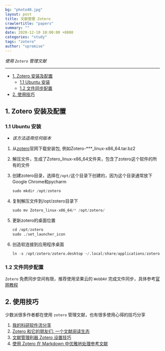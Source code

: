 ```yaml
---
bg: "photo48.jpg"
layout: post
title: 文献管理 Zotero
crawlertitle: "papers"
summary: ""
date: 2020-12-10 10:00:00 +0800
categories: "study"
tags: "zotero"
author: "vpromise"
---
```


*使用 `Zotero` 管理文献*

---

- [1. Zotero 安装及配置](#1-zotero-安装及配置)
  - [1.1 Ubuntu 安装](#11-ubuntu-安装)
  - [1.2 文件同步配置](#12-文件同步配置)
- [2. 使用技巧](#2-使用技巧)

## 1. Zotero 安装及配置

### 1.1 Ubuntu 安装

- *该方法适用任何版本*

1. 从[zotero](https://www.zotero.org/)官网下载安装包, 例如Zotero-***_linux-x86_64.tar.bz2

2. 解压文件，生成了Zotero_linux-x86_64文件夹，包含了zotero这个软件的所有的文件

3. 创建zotero目录，选择在`/opt/`这个目录下创建的，因为这个目录通常放下Google Chrome和pycharm

   ```python
   sudo mkdir /opt/zotero
   ```

4. 复制解压文件到/opt/zotero目录下

   ```python
   sudo mv Zotero_linux-x86_64/* /opt/zotero/
   ```

5. 更新zotero的桌面位置

   ```python
   cd /opt/zotero
   sudo ./set_launcher_icon
   ```

6. 创造软连接到应用程序桌面

   ```python
   ln -s /opt/zotero/zotero.desktop ~/.local/share/applications/zotero.desktop
   ```

### 1.2 文件同步配置

`Zotero` 免费同步空间有限，推荐使用坚果云的 `WebDAV` 完成文件同步，具体参考[官网教程](https://help.jianguoyun.com/?p=2064)

## 2. 使用技巧

少数派很多作者都在使用 `zotero` 管理文献，也有很多使用心得的技巧分享

1. [我的科研软件流分享](https://sspai.com/post/63830)
2. [Zotero 和它的朋友们: 一个文献阅读生态](https://sspai.com/post/57943)
3. [文献管理利器 Zotero 设置技巧](https://sspai.com/post/59035)
4. [使用 Zotero 在 Markdown 中优雅地处理参考文献](https://sspai.com/post/60825)